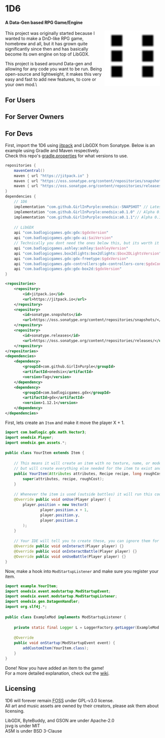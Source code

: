 1D6
===
#### A Data-Gen based RPG Game/Engine

<img src="https://raw.githubusercontent.com/GirlInPurple/onedsix/master/assets/icon_large.png" alt="1D6 Logo" height="180px" align="right"/>

This project was originally started because I wanted to make a DnD-like RPG game, homebrew and all, but it has grown quite significantly since then and has basically become its own engine on top of LibGDX.

This project is based around Data-gen and allowing for any code you want to be run. Being open-source and lightweight, it makes this very easy and fast to add new features, to core or your own mod.\

## For Users



## For Server Owners



## For Devs

First, import the 1D6 using [jitpack](https://jitpack.io/) and LibGDX from Sonatype. Below is an example using Gradle and Maven respectively.\
Check this repo's [gradle.properties](gradle.properties) for what versions to use.

```groovy
repositories {
    mavenCentral()
    maven { url "https://jitpack.io" }
    maven { url "https://oss.sonatype.org/content/repositories/snapshots/" }
    maven { url "https://oss.sonatype.org/content/repositories/releases/" }
}
dependencies {
    // 1D6
    implementation "com.github.GirlInPurple:onedsix:-SNAPSHOT" // Latest
    implementation "com.github.GirlInPurple:onedsix:a0.1.0" // Alpha 0.1.0
    implementation "com.github.GirlInPurple:onedsix:a0.1.1"// Alpha 0.1.1

    // LibGDX
    api "com.badlogicgames.gdx:gdx:$gdxVersion"
    api "com.badlogicgames.gdx:gdx-ai:$aiVersion" 
    // Technically you dont need the ones below this, but its worth it to get anyways.
    api "com.badlogicgames.ashley:ashley:$ashleyVersion"
    api "com.badlogicgames.box2dlights:box2dlights:$box2DLightsVersion"
    api "com.badlogicgames.gdx:gdx-freetype:$gdxVersion"
    api "com.badlogicgames.gdx-controllers:gdx-controllers-core:$gdxControllersVersion"
    api "com.badlogicgames.gdx:gdx-box2d:$gdxVersion"
}
```
```xml
<repositories>
    <repository>
        <id>jitpack.io</id>
        <url>https://jitpack.io</url>
    </repository>
    <repository>
        <id>sonatype.snopshots</id>
        <url>https://oss.sonatype.org/content/repositories/snapshots/</url>
    </repository>
    <repository>
        <id>sonatype.releases</id>
        <url>https://oss.sonatype.org/content/repositories/releases/</url>
    </repository>
</repositories>
<dependencies>
    <dependency>
        <groupId>com.github.GirlInPurple</groupId>
        <artifactId>onedsix</artifactId>
        <version>Tag</version>
    </dependency>
    <dependency>
        <groupId>com.badlogicgames.gdx</groupId>
        <artifactId>gdx</artifactId>
        <version>1.12.1</version>
    </dependency>
</dependencies>
```

First, lets create an `Item` and make it move the player X + 1.

```java
import com.badlogic.gdx.math.Vector3;
import onedsix.Player;
import onedsix.gen.assets.*;

public class YourItem extends Item {
    
    // This means it will create an item with no texture, name, or model,
    // but will create everything else needed for the item to exist and be accessible.
    public YourItem(Attributes attributes, Recipe recipe, long roughCost) {
        super(attributes, recipe, roughCost);
    }
    
    // Whenever the item is used (outside battles) it will run this code here.
    @Override public void onUse(Player player) {
        player.position = new Vector3(
                player.position.x + 1,
                player.position.y,
                player.position.z
        );
    }
    
    // Your IDE will tell you to create these, you can ignore them for now
    @Override public void onInteract(Player player) {}
    @Override public void onInteractBattle(Player player) {}
    @Override public void onUseBattle(Player player) {}
}
```

Now, make a hook into `ModStartupListener` and make sure you register your item.

```java
import example.YourItem;
import onedsix.event.modstartup.ModStartupEvent;
import onedsix.event.modstartup.ModStartupListener;
import onedsix.gen.DatagenHandler;
import org.slf4j.*;

public class ExampleMod implements ModStartupListener {
    
    private static final Logger L = LoggerFactory.getLogger(ExampleMod.class);
    
    @Override
    public void onStartup(ModStartupEvent event) {
        addCustomItem(YourItem.class);
    }
}

```

Done! Now you have added an item to the game!\
For a more detailed explanation, check out the [wiki](https://github.com/GirlInPurple/onedsix/wiki).

## Licensing

1D6 will forever remain <abbr title="Free Open Source Software">FOSS</abbr> under GPL-v3.0 license.\
All art and music assets are owned by their creators, please ask them about licensing.

LibGDX, ByteBuddy, and GSON are under Apache-2.0\
jsvg is under MIT\
ASM is under BSD 3-Clause